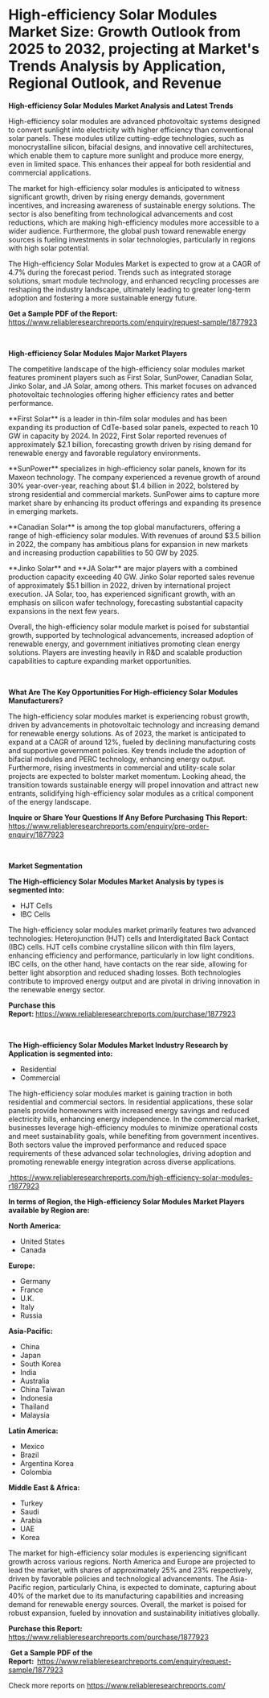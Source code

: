 <p><h1>High-efficiency Solar Modules Market Size: Growth Outlook from 2025 to 2032, projecting at Market's Trends Analysis by Application, Regional Outlook, and Revenue</h1></p><p><strong>High-efficiency Solar Modules Market Analysis and Latest Trends</strong></p>
<p><p>High-efficiency solar modules are advanced photovoltaic systems designed to convert sunlight into electricity with higher efficiency than conventional solar panels. These modules utilize cutting-edge technologies, such as monocrystalline silicon, bifacial designs, and innovative cell architectures, which enable them to capture more sunlight and produce more energy, even in limited space. This enhances their appeal for both residential and commercial applications.</p><p>The market for high-efficiency solar modules is anticipated to witness significant growth, driven by rising energy demands, government incentives, and increasing awareness of sustainable energy solutions. The sector is also benefiting from technological advancements and cost reductions, which are making high-efficiency modules more accessible to a wider audience. Furthermore, the global push toward renewable energy sources is fueling investments in solar technologies, particularly in regions with high solar potential.</p><p>The High-efficiency Solar Modules Market is expected to grow at a CAGR of 4.7% during the forecast period. Trends such as integrated storage solutions, smart module technology, and enhanced recycling processes are reshaping the industry landscape, ultimately leading to greater long-term adoption and fostering a more sustainable energy future.</p></p>
<p><strong>Get a Sample PDF of the Report:&nbsp;</strong> <a href="https://www.reliableresearchreports.com/enquiry/request-sample/1877923?utm_campaign=3543&utm_medium=2&utm_source=Github&utm_content=ia&utm_term=07042025&utm_id=high-efficiency-solar-modules">https://www.reliableresearchreports.com/enquiry/request-sample/1877923</a></p>
<p>&nbsp;</p>
<p><strong>High-efficiency Solar Modules Major Market Players</strong></p>
<p><p>The competitive landscape of the high-efficiency solar modules market features prominent players such as First Solar, SunPower, Canadian Solar, Jinko Solar, and JA Solar, among others. This market focuses on advanced photovoltaic technologies offering higher efficiency rates and better performance.</p><p>**First Solar** is a leader in thin-film solar modules and has been expanding its production of CdTe-based solar panels, expected to reach 10 GW in capacity by 2024. In 2022, First Solar reported revenues of approximately $2.1 billion, forecasting growth driven by rising demand for renewable energy and favorable regulatory environments.</p><p>**SunPower** specializes in high-efficiency solar panels, known for its Maxeon technology. The company experienced a revenue growth of around 30% year-over-year, reaching about $1.4 billion in 2022, bolstered by strong residential and commercial markets. SunPower aims to capture more market share by enhancing its product offerings and expanding its presence in emerging markets.</p><p>**Canadian Solar** is among the top global manufacturers, offering a range of high-efficiency solar modules. With revenues of around $3.5 billion in 2022, the company has ambitious plans for expansion in new markets and increasing production capabilities to 50 GW by 2025.</p><p>**Jinko Solar** and **JA Solar** are major players with a combined production capacity exceeding 40 GW. Jinko Solar reported sales revenue of approximately $5.1 billion in 2022, driven by international project execution. JA Solar, too, has experienced significant growth, with an emphasis on silicon wafer technology, forecasting substantial capacity expansions in the next few years.</p><p>Overall, the high-efficiency solar module market is poised for substantial growth, supported by technological advancements, increased adoption of renewable energy, and government initiatives promoting clean energy solutions. Players are investing heavily in R&D and scalable production capabilities to capture expanding market opportunities.</p></p>
<p>&nbsp;</p>
<p><strong>What Are The Key Opportunities For High-efficiency Solar Modules Manufacturers?</strong></p>
<p><p>The high-efficiency solar modules market is experiencing robust growth, driven by advancements in photovoltaic technology and increasing demand for renewable energy solutions. As of 2023, the market is anticipated to expand at a CAGR of around 12%, fueled by declining manufacturing costs and supportive government policies. Key trends include the adoption of bifacial modules and PERC technology, enhancing energy output. Furthermore, rising investments in commercial and utility-scale solar projects are expected to bolster market momentum. Looking ahead, the transition towards sustainable energy will propel innovation and attract new entrants, solidifying high-efficiency solar modules as a critical component of the energy landscape.</p></p>
<p><strong>Inquire or Share Your Questions If Any Before Purchasing This Report:</strong> <a href="https://www.reliableresearchreports.com/enquiry/pre-order-enquiry/1877923?utm_campaign=3543&utm_medium=2&utm_source=Github&utm_content=ia&utm_term=07042025&utm_id=high-efficiency-solar-modules">https://www.reliableresearchreports.com/enquiry/pre-order-enquiry/1877923</a></p>
<p>&nbsp;</p>
<p><strong>Market Segmentation</strong></p>
<p><strong>The High-efficiency Solar Modules Market Analysis by types is segmented into:</strong></p>
<p><ul><li>HJT Cells</li><li>IBC Cells</li></ul></p>
<p><p>The high-efficiency solar modules market primarily features two advanced technologies: Heterojunction (HJT) cells and Interdigitated Back Contact (IBC) cells. HJT cells combine crystalline silicon with thin film layers, enhancing efficiency and performance, particularly in low light conditions. IBC cells, on the other hand, have contacts on the rear side, allowing for better light absorption and reduced shading losses. Both technologies contribute to improved energy output and are pivotal in driving innovation in the renewable energy sector.</p></p>
<p><strong>Purchase this Report:&nbsp;</strong><a href="https://www.reliableresearchreports.com/purchase/1877923?utm_campaign=3543&utm_medium=2&utm_source=Github&utm_content=ia&utm_term=07042025&utm_id=high-efficiency-solar-modules">https://www.reliableresearchreports.com/purchase/1877923</a></p>
<p>&nbsp;</p>
<p><strong>The High-efficiency Solar Modules Market Industry Research by Application is segmented into:</strong></p>
<p><ul><li>Residential</li><li>Commercial</li></ul></p>
<p><p>The high-efficiency solar modules market is gaining traction in both residential and commercial sectors. In residential applications, these solar panels provide homeowners with increased energy savings and reduced electricity bills, enhancing energy independence. In the commercial market, businesses leverage high-efficiency modules to minimize operational costs and meet sustainability goals, while benefiting from government incentives. Both sectors value the improved performance and reduced space requirements of these advanced solar technologies, driving adoption and promoting renewable energy integration across diverse applications.</p></p>
<p><a href="https://www.reliableresearchreports.com/high-efficiency-solar-modules-r1877923?utm_campaign=3543&utm_medium=2&utm_source=Github&utm_content=ia&utm_term=07042025&utm_id=high-efficiency-solar-modules">&nbsp;https://www.reliableresearchreports.com/high-efficiency-solar-modules-r1877923</a></p>
<p><strong>In terms of Region, the High-efficiency Solar Modules Market Players available by Region are:</strong></p>
<p>
    <p> <strong> North America: </strong>
        <ul>
            <li>United States</li>
            <li>Canada</li>
        </ul>
        </p> 
    <p> <strong> Europe: </strong>
        <ul>
            <li>Germany</li>
            <li>France</li>
            <li>U.K.</li>
            <li>Italy</li>
            <li>Russia</li>
        </ul>
        </p> 
    <p> <strong> Asia-Pacific: </strong>
        <ul>
            <li>China</li>
            <li>Japan</li>
            <li>South Korea</li>
            <li>India</li>
            <li>Australia</li>
            <li>China Taiwan</li>
            <li>Indonesia</li>
            <li>Thailand</li>
            <li>Malaysia</li>
        </ul>
        </p> 
    <p> <strong> Latin America: </strong>
        <ul>
            <li>Mexico</li>
            <li>Brazil</li>
            <li>Argentina Korea</li>
            <li>Colombia</li>
        </ul>
        </p> 
    <p> <strong> Middle East & Africa: </strong>
        <ul>
            <li>Turkey</li>
            <li>Saudi</li>
            <li>Arabia</li>
            <li>UAE</li>
            <li>Korea</li>
        </ul>
    </p>
    </p>
<p><p>The market for high-efficiency solar modules is experiencing significant growth across various regions. North America and Europe are projected to lead the market, with shares of approximately 25% and 23% respectively, driven by favorable policies and technological advancements. The Asia-Pacific region, particularly China, is expected to dominate, capturing about 40% of the market due to its manufacturing capabilities and increasing demand for renewable energy sources. Overall, the market is poised for robust expansion, fueled by innovation and sustainability initiatives globally.</p></p>
<p><strong>Purchase this Report: </strong><a href="https://www.reliableresearchreports.com/purchase/1877923?utm_campaign=3543&utm_medium=2&utm_source=Github&utm_content=ia&utm_term=07042025&utm_id=high-efficiency-solar-modules">https://www.reliableresearchreports.com/purchase/1877923</a></p>
<p>&nbsp;<strong>Get a Sample PDF of the Report:&nbsp;&nbsp;</strong><a href="https://www.reliableresearchreports.com/enquiry/request-sample/1877923?utm_campaign=3543&utm_medium=2&utm_source=Github&utm_content=ia&utm_term=07042025&utm_id=high-efficiency-solar-modules">https://www.reliableresearchreports.com/enquiry/request-sample/1877923</a></p>
<p><strong></strong></p>
<p>Check more reports on <a href="https://www.reliableresearchreports.com/?utm_campaign=3543&utm_medium=2&utm_source=Github&utm_content=ia&utm_term=07042025&utm_id=high-efficiency-solar-modules">https://www.reliableresearchreports.com/</a></p>